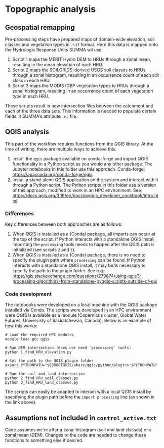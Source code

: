 # Topographic analysis

## Geospatial remapping
Pre-processing steps have prepared maps of domain-wide elevation, soil classes and vegetation types in `.tif` format. Here this data is mapped onto the Hydrologic Response Units SUMMA wil use.
1. Script 1 maps the MERIT Hydro DEM to HRUs through a zonal mean, resulting in the mean elevation of each HRU.
2. Script 2 maps the SOILGRIDS-derived USGS soil classes to HRUs through a zonal histogram, resulting in an occurrence count of each soil class in each HRU.
3. Script 3 maps the MODIS IGBP vegetation types to HRUs through a zonal histogram, resulting in an occurrence count of each vegetation type in each HRU.

These scripts result in new intersection files between the catchment and each of the three data sets. This information is needed to populate certain fields in SUMMA's attribute `.nc` file.


## QGIS analysis
This part of the workflow requires functions from the QGIS library. At the time of writing, there are multiple ways to achieve this:
1. Install the `qgis` package available on conda-forge and import QGIS functionality in a Python script as you would any other package. The Jupyter notebooks in this folder use this approach. Conda-forge: https://anaconda.org/conda-forge/qgis
2. Install a stand-alone QGIS application on the system and interact with it through a Python script. The Python scripts in this folder use a version of this approach, modified to work in an HPC environment. See: https://docs.qgis.org/3.16/en/docs/pyqgis_developer_cookbook/intro.html


### Differences
Key differences between both approaches are as follows:
1. When QGIS is installed as a (Conda) package, all imports can occur at the top of the script. If Python interacts with a standalone QGIS install, importing the `processing` tools needs to happen after the QGIS path is initialized (see scripts `2` and `3`).
2. When QGIS is installed as a (Conda) package, there is no need to specify the plugin path where `processing` can be found. If Python interacts with a standalone QGIS install, it may be/is necessary to specify the path to the plugin folder. See e.g.: https://gis.stackexchange.com/questions/279874/using-qgis3-processing-algorithms-from-standalone-pyqgis-scripts-outside-of-gui


### Code development
The notebooks were developed on a local machine with the QGIS package installed via Conda. The scripts were developed in an HPC environment were QGIS is available as a module (Copernicus cluster, Global Water Futures, Universisty of Saskatchewan, Canada). Below is an example of how this works:


```
# Load the required HPC modules
module load gcc qgis 

# Run DEM intersection (does not need `processing` tools)
python 1_find_HRU_elevation.py

# Set the path to the QGIS plugin folder
export PYTHONPATH="$EBROOTQGIS/share/qgis/python/plugins:$PYTHONPATH"

# Run the soil and land intersection
python 2_find_HRU_soil_classes.py
python 3_find_HRU_land_classes.py
```

The scripts can easily be adapted to interact with a local QGIS install by specifying the plugin path before the `import processing` line (as shown in the link above). 


## Assumptions not included in `control_active.txt`
Code assumes we're after a zonal histogram (soil and land classes) or a zonal mean (DEM). Changes to the code are needed to change these functions to something else if desired. 